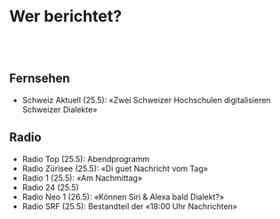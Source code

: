 # Wer berichtet?

<br/>
<br/>

## Fernsehen
* Schweiz Aktuell (25.5): &laquo;Zwei Schweizer Hochschulen digitalisieren Schweizer Dialekte&raquo;

## Radio
* Radio Top (25.5): Abendprogramm
* Radio Zürisee (25.5): &laquo;Di guet Nachricht vom Tag&raquo;
* Radio 1 (25.5): &laquo;Am Nachmittag&raquo;
* Radio 24 (25.5)
* Radio Neo 1 (26.5): &laquo;Können Siri & Alexa bald Dialekt?&raquo;
* Radio SRF (25.5): Bestandteil der &laquo;18:00 Uhr Nachrichten&raquo;
